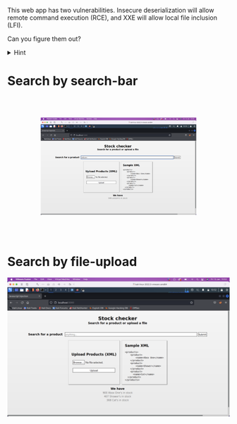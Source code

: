 This web app has two vulnerabilities. Insecure deserialization will allow remote command execution (RCE), and XXE will allow local file inclusion (LFI).

Can you figure them out?
<details>
    <summary>Hint</summary>
'payloadallthethings' XXE and node-serialize.
</details>

# Search by search-bar
<img src="../images/xxe.png" style="transform:scale(0.7);">

# Search by file-upload
<img src="../images/xml-upload.png">
